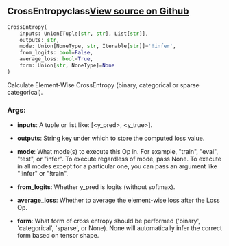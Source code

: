 ## CrossEntropy<span class="tag">class</span><a class="sourcelink" href=https://github.com/fastestimator/fastestimator/blob/r1.2/fastestimator/op/tensorop/loss/cross_entropy.py/#L30-L72>View source on Github</a>
```python
CrossEntropy(
	inputs: Union[Tuple[str, str], List[str]],
	outputs: str,
	mode: Union[NoneType, str, Iterable[str]]='!infer',
	from_logits: bool=False,
	average_loss: bool=True,
	form: Union[str, NoneType]=None
)
```
Calculate Element-Wise CrossEntropy (binary, categorical or sparse categorical).


<h3>Args:</h3>


* **inputs**: A tuple or list like: [<y_pred>, <y_true>].

* **outputs**: String key under which to store the computed loss value.

* **mode**: What mode(s) to execute this Op in. For example, "train", "eval", "test", or "infer". To execute regardless of mode, pass None. To execute in all modes except for a particular one, you can pass an argument like "!infer" or "!train".

* **from_logits**: Whether y_pred is logits (without softmax).

* **average_loss**: Whether to average the element-wise loss after the Loss Op.

* **form**: What form of cross entropy should be performed ('binary', 'categorical', 'sparse', or None). None will automatically infer the correct form based on tensor shape.

